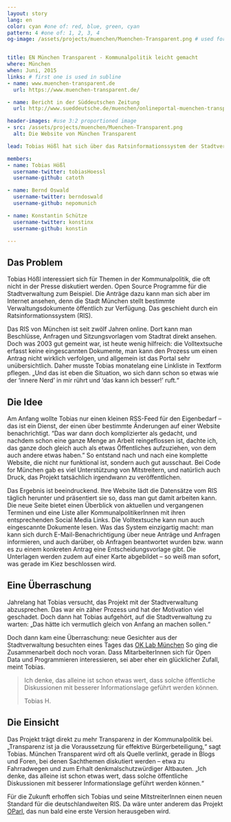 ```yaml
---
layout: story
lang: en
color: cyan #one of: red, blue, green, cyan
pattern: 4 #one of: 1, 2, 3, 4 
og-image: /assets/projects/muenchen/Muenchen-Transparent.png # used for facebook & twitter card


title: EN München Transparent - Kommunalpolitik leicht gemacht
where: München
when: Juni, 2015
links: # first one is used in subline
- name: www.muenchen-transparent.de
  url: https://www.muenchen-transparent.de/

- name: Bericht in der Süddeutschen Zeitung
  url: http://www.sueddeutsche.de/muenchen/onlineportal-muenchen-transparent-das-glaeserne-rathaus-1.2328588

header-images: #use 3:2 proportioned image
- src: /assets/projects/muenchen/Muenchen-Transparent.png
  alt: Die Website von München Transparent

lead: Tobias Hößl hat sich über das Ratsinformationssystem der Stadtverwaltung geärgert. Daraufhin baute er seine eigene Website, die viele wichtige Funktionen liefert. Inzwischen ist das Projekt eine Transparenz-Plattform für ganz München geworden. Die Nutzer sind begeistert.

members:
- name: Tobias Hößl
  username-twitter: tobiasHoessl
  username-github: catoth

- name: Bernd Oswald
  username-twitter: berndoswald
  username-github: nepomunich

- name: Konstantin Schütze
  username-twitter: konstinx
  username-github: konstin

---
```

## Das Problem
Tobias Hößl interessiert sich für Themen in der Kommunalpolitik, die oft nicht in der Presse diskutiert werden. Open Source Programme für die Stadtverwaltung zum Beispiel. Die Anträge dazu kann man sich aber im Internet ansehen, denn die Stadt München stellt  bestimmte Verwaltungsdokumente öffentlich zur Verfügung. Das geschieht durch ein Ratsinformationssystem (RIS).

Das RIS von München ist seit zwölf Jahren online. Dort kann man Beschlüsse, Anfragen und Sitzungsvorlagen vom Stadtrat direkt ansehen. Doch was 2003 gut gemeint war, ist heute wenig hilfreich: die Volltextsuche erfasst keine eingescannten Dokumente, man kann den Prozess um einen Antrag nicht wirklich verfolgen, und allgemein ist das Portal sehr unübersichtlich. Daher musste Tobias monatelang eine Linkliste in Textform pflegen.  „Und das ist eben die Situation, wo sich dann schon so etwas wie der ‘innere Nerd’ in mir rührt und ‘das kann ich besser!’ ruft.“

## Die Idee
Am Anfang wollte Tobias nur einen kleinen RSS-Feed für den Eigenbedarf – das ist ein Dienst, der einen über bestimmte Änderungen auf einer Website benachrichtigt. “Das war dann doch komplizierter als gedacht, und nachdem schon eine ganze Menge an Arbeit reingeflossen ist, dachte ich, das ganze doch gleich auch als etwas Öffentliches aufzuziehen, von dem auch andere etwas haben.” So entstand nach und nach eine komplette Website, die nicht nur funktional ist, sondern auch gut ausschaut. Bei Code for München gab es viel Unterstützung von Mitstreitern, und natürlich auch Druck, das Projekt tatsächlich irgendwann zu veröffentlichen.

Das Ergebnis ist beeindruckend. Ihre Website lädt die Datensätze vom RIS täglich herunter und präsentiert sie so, dass man gut damit arbeiten kann. Die neue Seite bietet einen Überblick von aktuellen und vergangenen Terminen und eine Liste aller KommunalpolitikerInnen mit ihren entsprechenden Social Media Links. Die Volltextsuche kann nun auch eingescannte Dokumente lesen. Was das System einzigartig macht: man kann sich durch E-Mail-Benachrichtigung über neue Anträge und Anfragen informieren, und auch darüber, ob Anfragen beantwortet wurden bzw. wann es zu einem konkreten Antrag eine Entscheidungsvorlage gibt. Die Unterlagen werden zudem auf einer Karte abgebildet – so weiß man sofort, was gerade im Kiez beschlossen wird.

## Eine Überraschung
Jahrelang hat Tobias versucht, das Projekt mit der Stadtverwaltung abzusprechen. Das war ein zäher Prozess und hat der Motivation viel geschadet. Doch dann hat Tobias aufgehört, auf die Stadtverwaltung zu warten: „Das hätte ich vermutlich gleich von Anfang an machen sollen.“

Doch dann kam eine Überraschung: neue Gesichter aus der Stadtverwaltung besuchten eines Tages das [OK Lab München](../../muenchen/) So ging die Zusammenarbeit doch noch voran. Dass MitarbeiterInnen sich für Open Data und Programmieren interessieren, sei aber eher ein glücklicher Zufall, meint Tobias.

<blockquote>
  <p>Ich denke, das alleine ist schon etwas wert, dass solche öffentliche Diskussionen mit besserer Informationslage geführt werden können.</p>
  <footer>Tobias H.</footer>
</blockquote>

## Die Einsicht
Das Projekt trägt direkt zu mehr Transparenz in der Kommunalpolitik bei. „Transparenz ist ja die Voraussetzung für effektive Bürgerbeteiligung,“ sagt Tobias. München Transparent wird oft als Quelle verlinkt, gerade in Blogs und Foren, bei denen Sachthemen diskutiert werden – etwa zu Fahrradwegen und zum Erhalt denkmalschutzwürdiger Altbauten. „Ich denke, das alleine ist schon etwas wert, dass solche öffentliche Diskussionen mit besserer Informationslage geführt werden können.“

Für die Zukunft erhoffen sich Tobias und seine MitstreiterInnen einen neuen Standard für die deutschlandweiten RIS. Da wäre unter anderem das Projekt [OParl](http://oparl.org/), das nun bald eine erste Version herausgeben wird.


